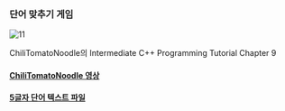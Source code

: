 ### 단어 맞추기 게임

![11](https://user-images.githubusercontent.com/52204522/103212589-8d30e280-494e-11eb-9847-a26c1b5b0260.png)

ChiliTomatoNoodle의 Intermediate C++ Programming Tutorial Chapter 9 

#### [ChiliTomatoNoodle 영상](https://www.youtube.com/watch?v=F9oqC1nscgE&list=PLqCJpWy5Fohfil0gvjzgdV4h29R9kDKtZ&index=19)

#### [5글자 단어 텍스트 파일](https://www-cs-faculty.stanford.edu/~knuth/sgb-words.txt)
